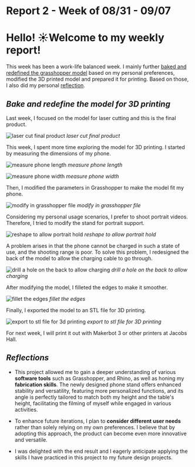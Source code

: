 # Report 2 - Week of 08/31 - 09/07

# Hello! ☀️Welcome to my weekly report!

This week has been a work-life balanced week. I mainly further [baked and redefined the grasshopper model](https://github.com/Berkeley-MDes/tdf-fa23-Yukihan528/blob/main/weekly%20report/Report%202%20-%20Week%20of%2008%2031%20-%2009%2007.md#bake-and-redefine-the-model-for-3d-printing) based on my personal preferences, modified the 3D printed model and prepared it for printing. Based on those, I also did my personal [reflection](https://github.com/Berkeley-MDes/tdf-fa23-Yukihan528/blob/main/weekly%20report/Report%202%20-%20Week%20of%2008%2031%20-%2009%2007%20.md#reflections).

## *Bake and redefine the model for 3D printing*

Last week, I focused on the model for laser cutting and this is the final product.

![laser cut final product](https://github.com/Berkeley-MDes/tdf-fa23-Yukihan528/blob/main/weekly%20report/Report%202%20-%20Week%20of%2008%2031%20-%2009%2007/laser%20cut%20final%20product.JPG)
_laser cut final product_

This week, I spent more time exploring the model for 3D printing. I started by measuring the dimensions of my phone.

![measure phone length](https://github.com/Berkeley-MDes/tdf-fa23-Yukihan528/blob/main/weekly%20report/Report%202%20-%20Week%20of%2008%2031%20-%2009%2007/measure%20phone%20length.JPG)
_measure phone length_

![measure phone width](https://github.com/Berkeley-MDes/tdf-fa23-Yukihan528/blob/main/weekly%20report/Report%202%20-%20Week%20of%2008%2031%20-%2009%2007/measure%20phone%20width.JPG)
_measure phone width_

Then, I modified the parameters in Grasshopper to make the model fit my phone.

![modify in grasshopper file](https://github.com/Berkeley-MDes/tdf-fa23-Yukihan528/blob/main/weekly%20report/Report%202%20-%20Week%20of%2008%2031%20-%2009%2007/modify%20in%20grasshopper%20file.png)
_modify in grasshopper file_

Considering my personal usage scenarios, I prefer to shoot portrait videos. Therefore, I tried to modify the stand for portrait support.

![reshape to allow portrait hold](https://github.com/Berkeley-MDes/tdf-fa23-Yukihan528/blob/main/weekly%20report/Report%202%20-%20Week%20of%2008%2031%20-%2009%2007/reshape%20to%20alow%20portrait%20hold.png)
_reshape to allow portrait hold_

A problem arises in that the phone cannot be charged in such a state of use, and the shooting range is poor. To solve this problem, I redesigned the back of the model to allow the charging cable to go through.

![drill a hole on the back to allow charging](https://github.com/Berkeley-MDes/tdf-fa23-Yukihan528/blob/main/weekly%20report/Report%202%20-%20Week%20of%2008%2031%20-%2009%2007/drill%20a%20hole%20on%20the%20back%20to%20allow%20charging.png)
_drill a hole on the back to allow charging_

After modifying the model, I filleted the edges to make it smoother.

![fillet the edges](https://github.com/Berkeley-MDes/tdf-fa23-Yukihan528/blob/main/weekly%20report/Report%202%20-%20Week%20of%2008%2031%20-%2009%2007/fillet%20the%20edges.png)
_fillet the edges_

Finally, I exported the model to an STL file for 3D printing.

![export to stl file for 3d printing](https://github.com/Berkeley-MDes/tdf-fa23-Yukihan528/blob/main/weekly%20report/Report%202%20-%20Week%20of%2008%2031%20-%2009%2007/export%20to%20stl%20file%20for%203d%20printing.png)
_export to stl file for 3D printing_

For next week, I will print it out with Makerbot 3 or other printers at Jacobs Hall.

## *Reflections*

- This project allowed me to gain a deeper understanding of various **software tools** such as Grasshopper, and Rhino, as well as honing my **fabrication skills**. The newly designed phone stand offers enhanced stability and versatility, featuring more personalized functions, and its angle is perfectly tailored to match both my height and the table's height, facilitating the filming of myself while engaged in various activities.

- To enhance future iterations, I plan to **consider different user needs** rather than solely relying on my own preferences. I believe that by adopting this approach, the product can become even more innovative and versatile.

- I was delighted with the end result and I eagerly anticipate applying the skills I have practiced in this project to my future design projects.

